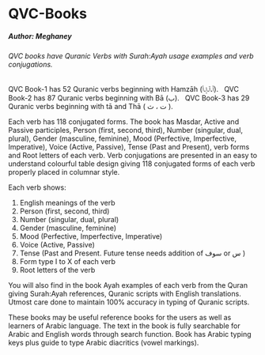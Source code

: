 # QVC-Books 
<h5>Author: Meghaney</h5>
 
<h6>QVC books have Quranic Verbs with Surah:Ayah usage examples and verb conjugations.</h6>

QVC Book-1 has 52 Quranic verbs beginning with Hamzāh (ٱ،آ،إ،أ). &#160; QVC Book-2 has 87 Quranic verbs beginning with Bā (ب). &#160; QVC Book-3 has 29 Quranic verbs beginning with tā and Thā ( ت ، ث ).

Each verb has 118 conjugated forms. The book has Masdar, Active and Passive participles, Person (first, second, third), Number (singular, dual, plural), Gender (masculine, feminine), Mood (Perfective, Imperfective, Imperative), Voice (Active, Passive), Tense (Past and Present), verb forms and Root letters of each verb.
Verb conjugations are presented in an easy to understand colourful table design giving 118 conjugated forms of each verb properly placed in columnar style.

Each verb shows:
1. English meanings of the verb
2. Person (first, second, third)
3. Number (singular, dual, plural)
4. Gender (masculine, feminine)
5. Mood (Perfective, Imperfective, Imperative)
6. Voice (Active, Passive)
7. Tense (Past and Present. Future tense needs addition of سوف or س )
8. Form type I to X of each verb
9. Root letters of the verb

You will also find in the book Ayah examples of each verb from the Quran giving Surah:Ayah references, Quranic scripts with English translations. 
Utmost care done to maintain 100% accuracy in typing of Quranic scripts.

These books may be useful reference books for the users as well as learners of Arabic language. 
The text in the book is fully searchable for Arabic and English words through search function. 
Book has Arabic typing keys plus guide to type Arabic diacritics (vowel markings).
